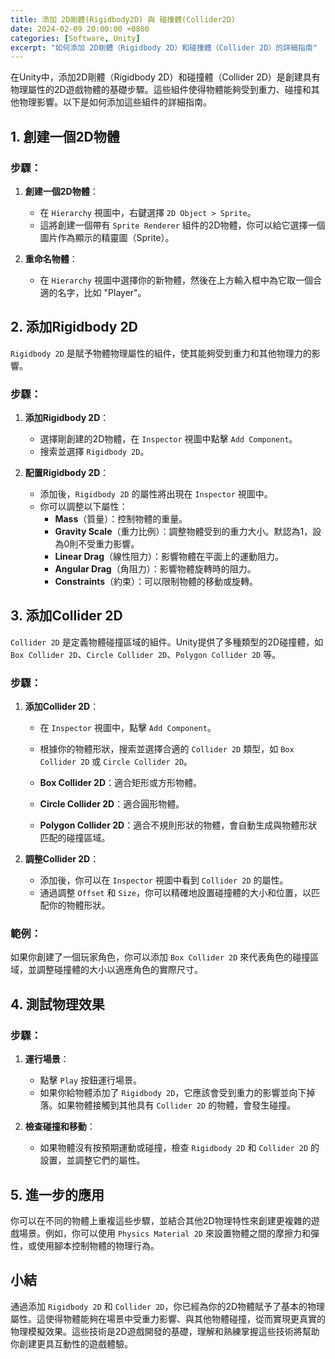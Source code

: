 ```yaml
---
title: 添加 2D剛體(Rigidbody2D) 與 碰撞體(Collider2D)
date: 2024-02-09 20:00:00 +0800
categories: [Software, Unity]
excerpt: "如何添加 2D剛體（Rigidbody 2D）和碰撞體（Collider 2D）的詳細指南"
---
```


在Unity中，添加2D剛體（Rigidbody 2D）和碰撞體（Collider 2D）是創建具有物理屬性的2D遊戲物體的基礎步驟。這些組件使得物體能夠受到重力、碰撞和其他物理影響。以下是如何添加這些組件的詳細指南。

## **1. 創建一個2D物體**

### **步驟**：
1. **創建一個2D物體**：
   - 在 `Hierarchy` 視圖中，右鍵選擇 `2D Object > Sprite`。
   - 這將創建一個帶有 `Sprite Renderer` 組件的2D物體，你可以給它選擇一個圖片作為顯示的精靈圖（Sprite）。

2. **重命名物體**：
   - 在 `Hierarchy` 視圖中選擇你的新物體，然後在上方輸入框中為它取一個合適的名字，比如 "Player"。

## **2. 添加Rigidbody 2D**

`Rigidbody 2D` 是賦予物體物理屬性的組件，使其能夠受到重力和其他物理力的影響。

### **步驟**：
1. **添加Rigidbody 2D**：
   - 選擇剛創建的2D物體，在 `Inspector` 視圖中點擊 `Add Component`。
   - 搜索並選擇 `Rigidbody 2D`。

2. **配置Rigidbody 2D**：
   - 添加後，`Rigidbody 2D` 的屬性將出現在 `Inspector` 視圖中。
   - 你可以調整以下屬性：
     - **Mass**（質量）：控制物體的重量。
     - **Gravity Scale**（重力比例）：調整物體受到的重力大小。默認為1，設為0則不受重力影響。
     - **Linear Drag**（線性阻力）：影響物體在平面上的運動阻力。
     - **Angular Drag**（角阻力）：影響物體旋轉時的阻力。
     - **Constraints**（約束）：可以限制物體的移動或旋轉。

## **3. 添加Collider 2D**

`Collider 2D` 是定義物體碰撞區域的組件。Unity提供了多種類型的2D碰撞體，如 `Box Collider 2D`、`Circle Collider 2D`、`Polygon Collider 2D` 等。

### **步驟**：
1. **添加Collider 2D**：
   - 在 `Inspector` 視圖中，點擊 `Add Component`。
   - 根據你的物體形狀，搜索並選擇合適的 `Collider 2D` 類型，如 `Box Collider 2D` 或 `Circle Collider 2D`。
   
   - **Box Collider 2D**：適合矩形或方形物體。
   - **Circle Collider 2D**：適合圓形物體。
   - **Polygon Collider 2D**：適合不規則形狀的物體，會自動生成與物體形狀匹配的碰撞區域。

2. **調整Collider 2D**：
   - 添加後，你可以在 `Inspector` 視圖中看到 `Collider 2D` 的屬性。
   - 通過調整 `Offset` 和 `Size`，你可以精確地設置碰撞體的大小和位置，以匹配你的物體形狀。

### **範例**：
如果你創建了一個玩家角色，你可以添加 `Box Collider 2D` 來代表角色的碰撞區域，並調整碰撞體的大小以適應角色的實際尺寸。

## **4. 測試物理效果**

### **步驟**：
1. **運行場景**：
   - 點擊 `Play` 按鈕運行場景。
   - 如果你給物體添加了 `Rigidbody 2D`，它應該會受到重力的影響並向下掉落。如果物體接觸到其他具有 `Collider 2D` 的物體，會發生碰撞。

2. **檢查碰撞和移動**：
   - 如果物體沒有按預期運動或碰撞，檢查 `Rigidbody 2D` 和 `Collider 2D` 的設置，並調整它們的屬性。

## **5. 進一步的應用**

你可以在不同的物體上重複這些步驟，並結合其他2D物理特性來創建更複雜的遊戲場景。例如，你可以使用 `Physics Material 2D` 來設置物體之間的摩擦力和彈性，或使用腳本控制物體的物理行為。

## **小結**

通過添加 `Rigidbody 2D` 和 `Collider 2D`，你已經為你的2D物體賦予了基本的物理屬性。這使得物體能夠在場景中受重力影響、與其他物體碰撞，從而實現更真實的物理模擬效果。這些技術是2D遊戲開發的基礎，理解和熟練掌握這些技術將幫助你創建更具互動性的遊戲體驗。

